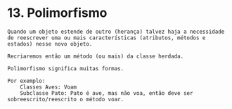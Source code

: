 # 13. Polimorfismo

    Quando um objeto estende de outro (herança) talvez haja a necessidade de reescrever uma ou mais características (atributos, métodos e estados) nesse novo objeto.

    Recriaremos então um método (ou mais) da classe herdada.

    Polimorfismo significa muitas formas.

    Por exemplo: 
        Classes Aves: Voam
        Subclasse Pato: Pato é ave, mas não voa, então deve ser sobreescrito/reescrito o método voar.